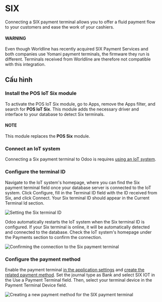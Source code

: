 # SIX

Connecting a SIX payment terminal allows you to offer a fluid payment flow to your customers and
ease the work of your cashiers.

#### WARNING
Even though Worldline has recently acquired SIX Payment Services and both companies use Yomani
payment terminals, the firmware they run is different. Terminals received from Worldline are
therefore not compatible with this integration.

## Cấu hình

### Install the POS IoT Six module

To activate the POS IoT Six module, go to Apps, remove the Apps filter, and
search for **POS IoT Six**. This module adds the necessary driver and interface to your database to
detect Six terminals.

#### NOTE
This module replaces the **POS Six** module.

### Connect an IoT system

Connecting a Six payment terminal to Odoo is requires [using an IoT system](../../../../general/iot.md).

### Configure the terminal ID

Navigate to the IoT system's homepage, where you can find the  Six payment terminal
field once your database server is connected to the IoT system. Click Configure, fill
in the Terminal ID field with the ID received from Six, and click Connect.
Your Six terminal ID should appear in the Current Terminal Id section.

![Setting the Six terminal ID](applications/sales/point_of_sale/payment_methods/terminals/six/terminal-id.png)

Odoo automatically restarts the IoT system when the Six terminal ID is configured. If your Six
terminal is online, it will be automatically detected and connected to the database. Check the IoT
system's homepage under the Payments section to confirm the connection.

![Confirming the connection to the Six payment terminal](applications/sales/point_of_sale/payment_methods/terminals/six/id-configured.png)

<a id="six-configure"></a>

### Configure the payment method

Enable the payment terminal [in the application settings](../../configuration.md#configuration-settings) and
[create the related payment method](../../payment_methods.md). Set the journal type as
Bank and select SIX IOT in the Use a Payment Terminal field.
Then, select your terminal device in the Payment Terminal Device field.

![Creating a new payment method for the SIX payment terminal](applications/sales/point_of_sale/payment_methods/terminals/six/new-payment-method.png)
